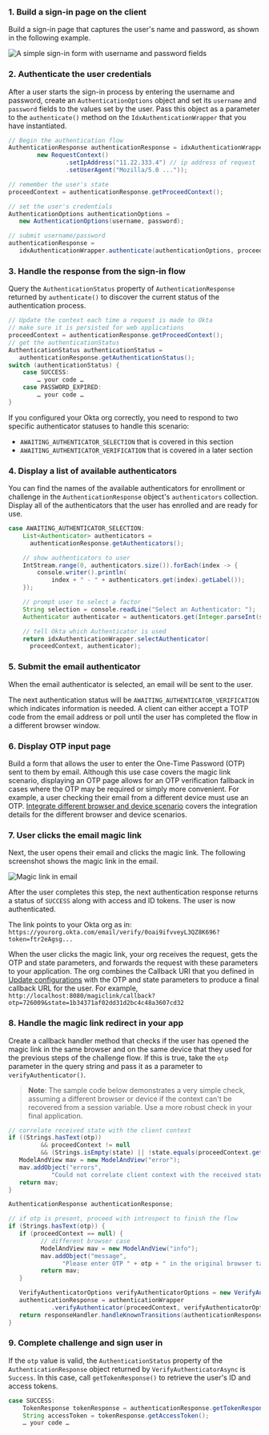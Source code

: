 ### 1. Build a sign-in page on the client

Build a sign-in page that captures the user's name and password, as shown in the following example.

<div class="half border">

![A simple sign-in form with username and password fields](/img/authenticators/dotnet-authenticators-sign-in-form.png)

</div>

### 2. Authenticate the user credentials

After a user starts the sign-in process by entering the username and password, create an `AuthenticationOptions` object and set its `username` and `password` fields to the values set by the user. Pass this object as a parameter to the `authenticate()` method on the `IdxAuthenticationWrapper` that you have instantiated.

```java
// Begin the authentication flow
AuthenticationResponse authenticationResponse = idxAuthenticationWrapper.begin(
        new RequestContext()
                .setIpAddress("11.22.333.4") // ip address of request
                .setUserAgent("Mozilla/5.0 ..."));

// remember the user's state
proceedContext = authenticationResponse.getProceedContext();

// set the user's credentials
AuthenticationOptions authenticationOptions =
   new AuthenticationOptions(username, password);

// submit username/password
authenticationResponse =
   idxAuthenticationWrapper.authenticate(authenticationOptions, proceedContext);
```

### 3. Handle the response from the sign-in flow

Query the `AuthenticationStatus` property of `AuthenticationResponse` returned by `authenticate()` to discover the current status of the authentication process.

```java
// Update the context each time a request is made to Okta
// make sure it is persisted for web applications
proceedContext = authenticationResponse.getProceedContext();
// get the authenticationStatus
AuthenticationStatus authenticationStatus = 
   authenticationResponse.getAuthenticationStatus();
switch (authenticationStatus) {
    case SUCCESS:
        … your code …
    case PASSWORD_EXPIRED:
        … your code …
}
```

If you configured your Okta org correctly, you need to respond to two specific authenticator statuses to handle this scenario:

* `AWAITING_AUTHENTICATOR_SELECTION` that is covered in this section
* `AWAITING_AUTHENTICATOR_VERIFICATION` that is covered in a later section

### 4. Display a list of available authenticators

You can find the names of the available authenticators for enrollment or challenge in the `AuthenticationResponse` object's `authenticators` collection. Display all of the authenticators that the user has enrolled and are ready for use.

```java
case AWAITING_AUTHENTICATOR_SELECTION:
    List<Authenticator> authenticators = 
      authenticationResponse.getAuthenticators();

    // show authenticators to user
    IntStream.range(0, authenticators.size()).forEach(index -> {
        console.writer().println(
            index + " - " + authenticators.get(index).getLabel());
    });

    // prompt user to select a factor
    String selection = console.readLine("Select an Authenticator: ");
    Authenticator authenticator = authenticators.get(Integer.parseInt(selection));

    // tell Okta which Authenticator is used
    return idxAuthenticationWrapper.selectAuthenticator(
      proceedContext, authenticator);
```

### 5. Submit the email authenticator

When the email authenticator is selected, an email will be sent to the user.

The next authentication status will be `AWAITING_AUTHENTICATOR_VERIFICATION` which indicates information is needed. A client can either accept a TOTP code from the email address or poll until the user has completed the flow in a different browser window.

### 6. Display OTP input page

Build a form that allows the user to enter the One-Time Password (OTP) sent to them by email. Although this use case covers the magic link scenario, displaying an OTP page allows for an OTP verification fallback in cases where the OTP may be required or simply more convenient. For example, a user checking their email from a different device must use an OTP. [Integrate different browser and device scenario](#integrate-different-browser-and-device-scenario-with-magic-links) covers the integration details for the different browser and device scenarios.

### 7. User clicks the email magic link

Next, the user opens their email and clicks the magic link. The following screenshot shows the magic link in the email.

<div class="full">

![Magic link in email](/img/authenticators/authenticators-email-challenge-magic-link-in-email.png)

</div>

After the user completes this step, the next authentication response returns a status of `SUCCESS` along with access and ID tokens. The user is now authenticated.

The link points to your Okta org as in: `https://yourorg.okta.com/email/verify/0oai9ifvveyL3QZ8K696?token=ftr2eAgsg...`

When the user clicks the magic link, your org receives the request, gets the OTP and state parameters, and forwards the request with these parameters to your application. The org combines the Callback URI that you defined in [Update configurations](#update-configurations) with the OTP and state parameters to produce a final callback URL for the user. For example, `http://localhost:8080/magiclink/callback?otp=726009&state=1b34371af02dd31d2bc4c48a3607cd32`

### 8. Handle the magic link redirect in your app

Create a callback handler method that checks if the user has opened the magic link in the same browser and on the same device that they used for the previous steps of the challenge flow. If this is true, take the `otp` parameter in the query string and pass it as a parameter to `verifyAuthenticator()`.

> **Note**: The sample code below demonstrates a very simple check, assuming a different browser or device if the context can't be recovered from a session variable. Use a more robust check in your final application.

```java
// correlate received state with the client context
if ((Strings.hasText(otp))
         && proceedContext != null
         && (Strings.isEmpty(state) || !state.equals(proceedContext.getClientContext().getState()))) {
   ModelAndView mav = new ModelAndView("error");
   mav.addObject("errors",
            "Could not correlate client context with the received state value " + state + " in callback");
   return mav;
}

AuthenticationResponse authenticationResponse;

// if otp is present, proceed with introspect to finish the flow
if (Strings.hasText(otp)) {
   if (proceedContext == null) {
         // different browser case
         ModelAndView mav = new ModelAndView("info");
         mav.addObject("message",
               "Please enter OTP " + otp + " in the original browser tab to finish the flow.");
         return mav;
   }

   VerifyAuthenticatorOptions verifyAuthenticatorOptions = new VerifyAuthenticatorOptions(otp);
   authenticationResponse = authenticationWrapper
            .verifyAuthenticator(proceedContext, verifyAuthenticatorOptions);
   return responseHandler.handleKnownTransitions(authenticationResponse, session);
}
```

### 9. Complete challenge and sign user in

If the `otp` value is valid, the `AuthenticationStatus` property of the `AuthenticationResponse` object returned by `VerifyAuthenticatorAsync` is `Success`. In this case, call `getTokenResponse()` to retrieve the user's ID and access tokens.

```java
case SUCCESS:
    TokenResponse tokenResponse = authenticationResponse.getTokenResponse();
    String accessToken = tokenResponse.getAccessToken();
    … your code …
```
